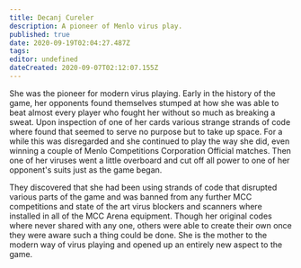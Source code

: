 ```yaml
---
title: Decanj Cureler
description: A pioneer of Menlo virus play.
published: true
date: 2020-09-19T02:04:27.487Z
tags: 
editor: undefined
dateCreated: 2020-09-07T02:12:07.155Z
---
```


She was the pioneer for modern virus playing. Early in the history of the game, her opponents found themselves stumped at how she was able to beat almost every player who fought her without so much as breaking a sweat. Upon inspection of one of her cards various strange strands of code where found that seemed to serve no purpose but to take up space. For a while this was disregarded and she continued to play the way she did, even winning a couple of Menlo Competitions Corporation Official matches. Then one of her viruses went a little overboard and cut off all power to one of her opponent's suits just as the game began.

They discovered that she had been using strands of code that disrupted various parts of the game and was banned from any further MCC competitions and state of the art virus blockers and scanners where installed in all of the MCC Arena equipment. Though her original codes where never shared with any one, others were able to create their own once they were aware such a thing could be done. She is the mother to the modern way of virus playing and opened up an entirely new aspect to the game.